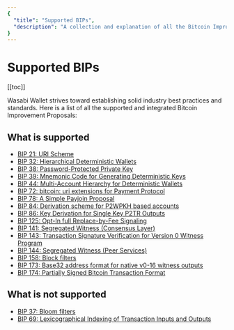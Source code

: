 ```yaml
---
{
  "title": "Supported BIPs",
  "description": "A collection and explanation of all the Bitcoin Improvement Proposals that are supported by Wasabi. This is the Wasabi documentation, an archive of knowledge about the open-source, non-custodial and privacy-focused Bitcoin wallet for desktop."
}
---
```


# Supported BIPs

[[toc]]

Wasabi Wallet strives toward establishing solid industry best practices and standards.
Here is a list of all the supported and integrated Bitcoin Improvement Proposals:

## What is supported

- [BIP 21: URI Scheme](https://github.com/bitcoin/bips/blob/master/bip-0021.mediawiki)
- [BIP 32: Hierarchical Deterministic Wallets](https://github.com/bitcoin/bips/blob/master/bip-0032.mediawiki)
- [BIP 38: Password-Protected Private Key](https://github.com/bitcoin/bips/blob/master/bip-0038.mediawiki)
- [BIP 39: Mnemonic Code for Generating Deterministic Keys](https://github.com/bitcoin/bips/blob/master/bip-0039.mediawiki)
- [BIP 44: Multi-Account Hierarchy for Deterministic Wallets](https://github.com/bitcoin/bips/blob/master/bip-0044.mediawiki)
- [BIP 72: bitcoin: uri extensions for Payment Protocol](https://github.com/bitcoin/bips/blob/master/bip-0072.mediawiki)
- [BIP 78: A Simple Payjoin Proposal](https://github.com/bitcoin/bips/blob/master/bip-0078.mediawiki)
- [BIP 84: Derivation scheme for P2WPKH based accounts](https://github.com/bitcoin/bips/blob/master/bip-0084.mediawiki)
- [BIP 86: Key Derivation for Single Key P2TR Outputs](https://github.com/bitcoin/bips/blob/master/bip-0086.mediawiki)
- [BIP 125: Opt-In full Replace-by-Fee Signaling](https://github.com/bitcoin/bips/blob/master/bip-0125.mediawiki)
- [BIP 141: Segregated Witness (Consensus Layer)](https://github.com/bitcoin/bips/blob/master/bip-0141.mediawiki)
- [BIP 143: Transaction Signature Verification for Version 0 Witness Program](https://github.com/bitcoin/bips/blob/master/bip-0143.mediawiki)
- [BIP 144: Segregated Witness (Peer Services)](https://github.com/bitcoin/bips/blob/master/bip-0144.mediawiki)
- [BIP 158: Block filters](https://github.com/bitcoin/bips/blob/master/bip-0158.mediawiki)
- [BIP 173: Base32 address format for native v0-16 witness outputs](https://github.com/bitcoin/bips/blob/master/bip-0173.mediawiki)
- [BIP 174: Partially Signed Bitcoin Transaction Format](https://github.com/bitcoin/bips/blob/master/bip-0174.mediawiki)

## What is not supported

- [BIP 37: Bloom filters](https://github.com/bitcoin/bips/blob/master/bip-0037.mediawiki)
- [BIP 69: Lexicographical Indexing of Transaction Inputs and Outputs](https://github.com/bitcoin/bips/blob/master/bip-0069.mediawiki)
